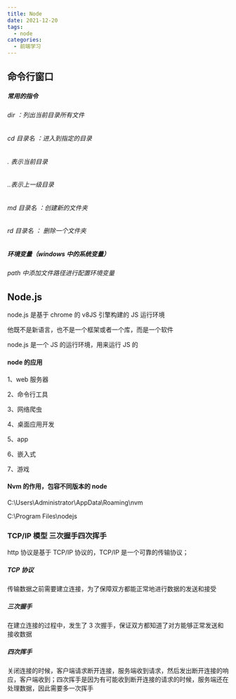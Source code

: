 ```yaml
---
title: Node
date: 2021-12-20
tags:
  - node
categories:
  - 前端学习
---
```


## 命令行窗口

##### 常用的指令

###### dir ：列出当前目录所有文件

###### cd 目录名 ：进入到指定的目录

###### . 表示当前目录

###### ..表示上一级目录

###### md 目录名 ：创建新的文件夹

###### rd 目录名 ： 删除一个文件夹

##### 环境变量（windows 中的系统变量）

###### path 中添加文件路径进行配置环境变量

## Node.js

node.js 是基于 chrome 的 v8JS 引擎构建的 JS 运行环境

他既不是新语言，也不是一个框架或者一个库，而是一个软件

node.js 是一个 JS 的运行环境，用来运行 JS 的

#### node 的应用

1、web 服务器

2、命令行工具

3、网络爬虫

4、桌面应用开发

5、app

6、嵌入式

7、游戏

#### Nvm 的作用，包容不同版本的 node

C:\Users\Administrator\AppData\Roaming\nvm

C:\Program Files\nodejs

### TCP/IP 模型 三次握手四次挥手

http 协议是基于 TCP/IP 协议的，TCP/IP 是一个可靠的传输协议；

##### TCP 协议

传输数据之前需要建立连接，为了保障双方都能正常地进行数据的发送和接受

##### 三次握手

在建立连接的过程中，发生了 3 次握手，保证双方都知道了对方能够正常发送和接收数据


##### 四次挥手

关闭连接的时候，客户端请求断开连接，服务端收到请求，然后发出断开连接的响应，客户端收到；四次挥手是因为有可能收到断开连接的请求的时候，服务端还在处理数据，因此需要多一次挥手

